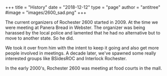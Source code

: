 +++
title = "History"
date = "2018-12-12"
type = "page"
author = "antitree"
#image = "images/2600_sad.png"
+++

The current organizers of Rochester 2600 started in 2009. At the time we were meeting at 
Panera Bread in Webster. The organizer was being harassed by the local police and lamented 
that he had no alternative but to move to another state. So he did. 

We took it over from him with the intent to keep it going and also get more people involved 
in meetings. A decade later, we've spawned some really interested groups like BSidesROC and 
Interlock Rochester. 

In the early 2000's, Rochester 2600 was meeting at food courts in the mall. 
